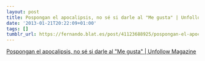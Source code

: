 ```yaml
---
layout: post
title: Pospongan el apocalipsis, no sé si darle al "Me gusta" | Unfollow Magazine
date: '2013-01-21T20:22:09+01:00'
tags: []
tumblr_url: https://fernando.blat.es/post/41123688925/pospongan-el-apocalipsis-no-s%C3%A9-si-darle-al-me
---
```

[Pospongan el apocalipsis, no sé si darle al "Me gusta" | Unfollow Magazine](http://unfollowmagazine.com/2013/01/pospongan-el-apocalipsis-no-se-si-darle-al-me-gusta/)  
